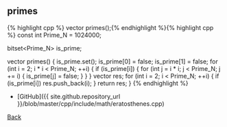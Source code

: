 ## primes

{% highlight cpp %}
vector<int> primes();{% endhighlight %}{% highlight cpp %}
const int Prime_N = 1024000;

bitset<Prime_N> is_prime;

vector<int> primes() {
  is_prime.set();
  is_prime[0] = false;
  is_prime[1] = false;
  for (int i = 2; i * i < Prime_N; ++i) {
    if (is_prime[i]) {
      for (int j = i * i; j < Prime_N; j += i) {
        is_prime[j] = false;
      }
    }
  }
  vector<int> res;
  for (int i = 2; i < Prime_N; ++i) {
    if (is_prime[i]) res.push_back(i);
  }
  return res;
}
{% endhighlight %}

- [GitHub]({{ site.github.repository_url }}/blob/master/cpp/include/math/eratosthenes.cpp)

[Back](../..)
